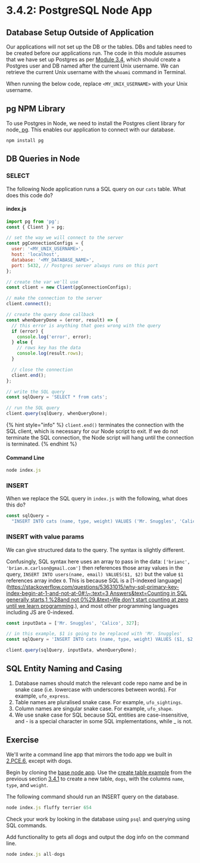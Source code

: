 # 3.4.2: PostgreSQL Node App

## Database Setup Outside of Application

Our applications will not set up the DB or the tables. DBs and tables need to be created before our applications run. The code in this module assumes that we have set up Postgres as per [Module 3.4](./#setup), which should create a Postgres user and DB named after the current Unix username. We can retrieve the current Unix username with the `whoami` command in Terminal.

When running the below code, replace `<MY_UNIX_USERNAME>` with your Unix username.

## pg NPM Library

To use Postgres in Node, we need to install the Postgres client library for node,[ pg](https://www.npmjs.com/package/pg). This enables our application to connect with our database.

```
npm install pg
```

## DB Queries in Node

### SELECT

The following Node application runs a SQL query on our `cats` table. What does this code do?

#### index.js

```javascript
import pg from 'pg';
const { Client } = pg;

// set the way we will connect to the server
const pgConnectionConfigs = {
  user: '<MY_UNIX_USERNAME>',
  host: 'localhost',
  database: '<MY_DATABASE_NAME>',
  port: 5432, // Postgres server always runs on this port
};

// create the var we'll use
const client = new Client(pgConnectionConfigs);

// make the connection to the server
client.connect();

// create the query done callback
const whenQueryDone = (error, result) => {
  // this error is anything that goes wrong with the query
  if (error) {
    console.log('error', error);
  } else {
    // rows key has the data
    console.log(result.rows);
  }

  // close the connection
  client.end();
};

// write the SQL query
const sqlQuery = 'SELECT * from cats';

// run the SQL query
client.query(sqlQuery, whenQueryDone);
```

{% hint style="info" %}
`client.end()` terminates the connection with the SQL client, which is necessary for our Node script to exit. If we do not terminate the SQL connection, the Node script will hang until the connection is terminated.
{% endhint %}

#### Command Line

```javascript
node index.js
```

### INSERT

When we replace the SQL query in `index.js` with the following, what does this do?

```javascript
const sqlQuery =
  "INSERT INTO cats (name, type, weight) VALUES ('Mr. Snuggles', 'Calico', 327)";
```

### INSERT with value params

We can give structured data to the query. The syntax is slightly different.

Confusingly, SQL syntax here uses an array to pass in the data: `['brianc', 'brian.m.carlson@gmail.com']` then references those array values in the query, `INSERT INTO users(name, email) VALUES($1, $2)` but the value `$1` references array index `0`. This is because SQL is a \[1-indexed language]\([https://stackoverflow.com/questions/53631015/why-sql-primary-key-index-begin-at-1-and-not-at-0#:\~:text=3 Answers\&text=Counting in SQL generally starts,1 %28and not 0%29.\&text=We don't start counting at zero until we learn programming](https://stackoverflow.com/questions/53631015/why-sql-primary-key-index-begin-at-1-and-not-at-0#:\~:text=3%20Answers\&text=Counting%20in%20SQL%20generally%20starts,1%20%28and%20not%200%29.\&text=We%20don%27t%20start%20counting%20at%20zero%20until%20we%20learn%20programming).), and most other programming languages including JS are 0-indexed.

```javascript
const inputData = ['Mr. Snuggles', 'Calico', 327];

// in this example, $1 is going to be replaced with 'Mr. Snuggles'
const sqlQuery = 'INSERT INTO cats (name, type, weight) VALUES ($1, $2, $3)';

client.query(sqlQuery, inputData, whenQueryDone);
```

## SQL Entity Naming and Casing

1. Database names should match the relevant code repo name and be in snake case (i.e. lowercase with underscores between words). For example, `ufo_express`.
2. Table names are pluralised snake case. For example, `ufo_sightings`.
3. Column names are singular snake case. For example, `ufo_shape`.
4. We use snake case for SQL because SQL entities are case-insensitive, and - is a special character in some SQL implementations, while \_ is not.

## Exercise

We'll write a command line app that mirrors the todo app we built in [2.PCE.6](../../2-backend-basics/2.poce-post-class-exercises/2.poce.6-todo-list-json.md), except with dogs.

Begin by cloning the [base node app](https://github.com/rocketacademy/base-node-bootcamp). Use the [create table example](3.4.1-postgresql-psql.md#create-table) from the previous section [3.4.1](3.4.1-postgresql-psql.md) to create a new table, `dogs`, with the columns `name`, `type`, and `weight`.

The following command should run an INSERT query on the database.

```javascript
node index.js fluffy terrier 654
```

Check your work by looking in the database using `psql` and querying using SQL commands.

Add functionality to gets all dogs and output the dog info on the command line.

```javascript
node index.js all-dogs
```
